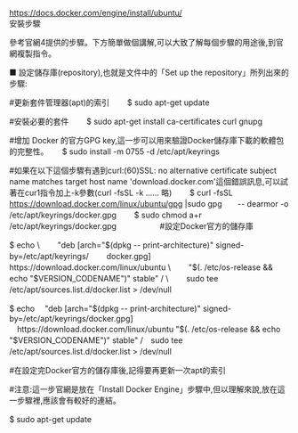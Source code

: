 https://docs.docker.com/engine/install/ubuntu/  
安裝步驟　　

參考官網4提供的步驟。下方簡單做個講解,可以大致了解每個步驟的用途後,到官網複製指令。

■ 設定儲存庫(repository),也就是文件中的「Set up the repository」所列出來的步驟:　　

#更新套件管理器(apt)的索引　　
$ sudo apt-get update　　

#安裝必要的套件　　
$ sudo apt-get install ca-certificates curl gnupg　　

#增加 Docker 的官方GPG key,這一步可以用來驗證Docker儲存庫下載的軟體包的完整性。　　
$ sudo install -m 0755 -d /etc/apt/keyrings　　

#如果在以下這個步驟有遇到curl:(60)SSL: no alternative certificate subject　name matches target host name 'download.docker.com'這個錯誤訊息,可以試著在cur1指令加上-k參數(curl -fsSL -k …… 略)　　
$ curl -fsSL https://download.docker.com/linux/ubuntu/gpg |sudo gpg　　-- dearmor -o /etc/apt/keyrings/docker.gpg　　
$ sudo chmod a+r /etc/apt/keyrings/docker.gpg　　
　　　
#設定Docker官方的儲存庫　　　　

$ echo \　　
"deb [arch="$(dpkg -- print-architecture)" signed-by=/etc/apt/keyrings/　　
docker.gpg] https://download.docker.com/linux/ubuntu \　　
"$(. /etc/os-release && echo "$VERSION_CODENAME")" stable" / \　　
sudo tee /etc/apt/sources.list.d/docker.list > /dev/null　　

$ echo 　"deb [arch="$(dpkg -- print-architecture)" signed-by=/etc/apt/keyrings/docker.gpg] 　https://download.docker.com/linux/ubuntu "$(. /etc/os-release && echo "$VERSION_CODENAME")" stable" /　sudo tee /etc/apt/sources.list.d/docker.list > /dev/null　　

#在設定完Docker官方的儲存庫後,記得要再更新一次apt的索引　　

#注意:這一步官網是放在「Install Docker Engine」步驟中,但以理解來說,放在這一步驟裡,應該會有較好的連結。　　

$ sudo apt-get update　　

